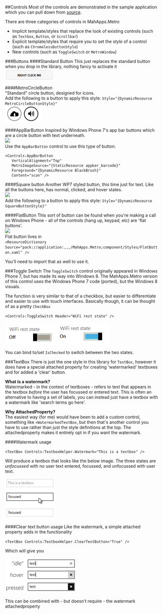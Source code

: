 ##Controls
Most of the controls are demonstrated in the sample application which you can pull down from [source](https://github.com/mahapps/mahapps.metro/). 

There are three categories of controls in MahApps.Metro

* Implicit template/styles that replace the look of existing controls (such as `Textbox`, `Button`, or `Scrollbar`)
* Explicit template/styles that require you to set the *style* of a control (such as `ChromelessButtonStyle`)
* New controls (such as `ToggleSwitch` or `MetroWindow`)

###Buttons
####Standard Button
This just replaces the standard button when you drop in the library, nothing fancy to activate it    
![](images/08_RegularButton.png)

####MetroCircleButton  
"Standard" circle button, designed for icons.  
Add the following to a button to apply this style: `Style="{DynamicResource MetroCircleButtonStyle}"`  
![](images/07_CircleButtons.png)

####AppBarButton
Inspired by Windows Phone 7's app bar buttons which are a circle button with text underneath.  
![](http://images.theleagueofpaul.com/appbarbuttoncontrol.png)  
Use the `AppBarButton` control to use this type of button.  

    <Controls:AppBarButton
       VerticalAlignment="Top"
       MetroImageSource="{StaticResource appbar_barcode}"
       Foreground="{DynamicResource BlackBrush}"
       Content="scan" />  

####Square button 
Another WP7 styled button, this time just for text. Like all the buttons here, has normal, clicked, and hover states.  
![](http://images.theleagueofpaul.com/squarebutton04.png)  
Add the following to a button to apply this style: `Style="{DynamicResource SquareButtonStyle}"`

####FlatButton
This sort of button can be found when you're making a call on Windows Phone - all of the controls (hang up, keypad, etc) are 'flat buttons'.  
![](http://images.theleagueofpaul.com/flatbutton04.png)  
Flat button lives in   
`<ResourceDictionary Source="pack://application:,,,/MahApps.Metro;component/Styles/FlatButton.xaml" />`

You'll need to import that as well to use it.

###Toggle Switch
The `ToggleSwitch` control originally appeared in Windows Phone 7, but has made its way into Windows 8. The MahApps.Metro version of this control uses the Windows Phone 7 code (ported), but the Windows 8 visuals.

The function is very similar to that of a checkbox, but easier to differentiate and easier to use with touch interfaces. Basically though, it can be thought of as a pretty `CheckBox`

`<Controls:ToggleSwitch Header="WiFi rest state" />`

![](images/09_toggleswitch.png)  

You can bind to/set `IsChecked` to switch between the two states.

###TextBox
There is just the one style in this library for `TextBox`, however it does have a special attached property for creating 'watermarked' textboxes and for added a 'clear' button.

**What is a watermark?**  
Watermarked - in the context of textboxes - refers to text that appears in the textbox *before* the user has focussed or entered text. This is often an alternative to having a set of labels, you can instead just have a textbox with a watermark like 'search terms go here'.

**Why AttachedProperty?**  
The easiest way (for me) would have been to add a custom control, something like `<WatermarkedTextBox`, but then that's another control you have to use rather than just the style definitions at the top. The attachedproperty makes it entirely opt in if you want the watermark.

####Watermark usage

``<TextBox Controls:TextboxHelper.Watermark="This is a textbox" />``

Will produce a textbox that looks like the below image. The three states are *unfocussed* with no user text entered, focussed, and unfocussed with user text.

![](images/10_textboxstates.png)


####Clear text button usage
Like the watermark, a simple attached property adds in the functionality

``<TextBox Controls:TextboxHelper.ClearTextButton="True" />``

Which will give you

![](images/11_textboxclearstates.png)

This can be combined with - but doesn't require - the watermark attachedproperty
